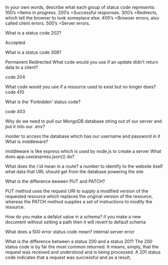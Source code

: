 In your own words, describe what each group of status code represents:
100’s =Items in progress.
200’s =Successful responses.
300’s =Redirects, which tell the browser to look someplace else.
400’s =Browser errors, also called client errors.
500’s =Server errors.

What is a status code 202?

Accepted

What is a status code 308?

Permanent Redirected
What code would you use if an update didn’t return data to a client?

code 204


What code would you use if a resource used to exist but no longer does?
code 410

What is the ‘Forbidden’ status code?

code 403

Why do we need to pull our MongoDB database string out of our server and put it into our .env?

inorder to access the database which has our username and password in it 
What is middleware?

middleware is like express which is used by node.js to create a server
What does app.use(express.json()) do?

What does the /:id mean in a route?
a number to identify to the website itself what data that URL should get from the database powering the site

What is the difference beween PUT and PATCH?

PUT method uses the request URI to supply a modified version of the requested resource which replaces the original version of the resource, whereas the PATCH method supplies a set of instructions to modify the resource.

How do you make a defalut value in a schema?
if you make a new document without setting a path then it will revert to default schema

What does a 500 error status code mean?
internal server error


What is the difference between a status 200 and a status 201?
The 200 status code is by far the most common returned. It means, simply, that the request was received and understood and is being processed. A 201 status code indicates that a request was successful and as a result,